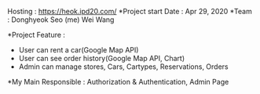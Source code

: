Hosting : https://heok.ipd20.com/
*Project start Date : Apr 29, 2020
*Team :	Donghyeok Seo (me)
	Wei Wang

*Project Feature : 
- User can rent a car(Google Map API)
- User can see order history(Google Map API, Chart)
- Admin can manage stores, Cars, Cartypes, Reservations, Orders

*My Main Responsible : Authorization & Authentication, Admin Page
